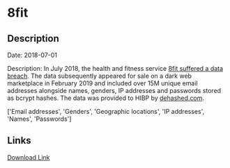 # 8fit

## Description

Date: 2018-07-01

Description:
In July 2018, the health and fitness service <a href="https://8fit.zendesk.com/hc/en-us/articles/360017746394-Notice" target="_blank" rel="noopener">8fit suffered a data breach</a>. The data subsequently appeared for sale on a dark web marketplace in February 2019 and included over 15M unique email addresses alongside names, genders, IP addresses and passwords stored as bcrypt hashes. The data was provided to HIBP by <a href="https://dehashed.com/" target="_blank" rel="noopener">dehashed.com</a>.


['Email addresses', 'Genders', 'Geographic locations', 'IP addresses', 'Names', 'Passwords']

## Links

[Download Link](https://link-to.net/1229997/753.3685693681955/dynamic/?r=aHR0cHM6Ly93d3cubWVkaWFmaXJlLmNvbS92aWV3L3FRbmNtRnVXdjlVbUJWSy84Zml0LmNvbS9maWxl)